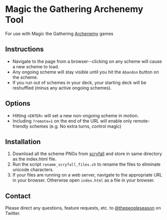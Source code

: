Magic the Gathering Archenemy Tool
==================================

For use with Magic the Gathering [Archenemy](https://mtg.gamepedia.com/Archenemy_(format)) games

Instructions
------------

- Navigate to the page from a browser--clicking on any scheme will cause a new scheme to load.
- Any ongoing scheme will stay visible until you hit the `Abandon` button on the scheme.
- If you run out of schemes in your deck, your starting deck will be reshuffled (minus any
  active ongoing schemes).

Options
-------

- Hitting `<ENTER>` will set a new non-ongoing scheme in motion.
- Including `?remote=1` on the end of the URL will enable only remote-friendly schemes
  (e.g. No extra turns, control magic)

Installation
------------

1. Download all the scheme PNGs from [scryfall](https://scryfall.com/search?q=t%3Ascheme)
   and store in same directory as the index.html file.
2. Run the script `rename_scryfall_files.sh` to rename the files to eliminate unicode characters.
3. If your files are running on a web server, navigate to the appropriate URL in your browser.
   Otherwise open `index.html` as a file in your browser.

Contact
-------

Please direct any questions, feature requests, etc. to [@thepeopleseason](https://twitter.com/thepeopleseason) on Twitter.